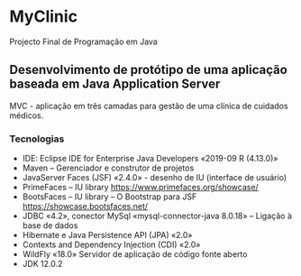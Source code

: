 # MyClinic
 Projecto Final de Programação em Java


## Desenvolvimento de protótipo de uma aplicação baseada em Java Application Server
MVC - aplicação em três camadas para gestão de uma clínica de cuidados médicos.

### Tecnologias
- IDE: Eclipse IDE for Enterprise Java Developers «2019-09 R (4.13.0)»
- Maven – Gerenciador e construtor de projetos
- JavaServer Faces (JSF) «2.4.0» - desenho de IU (interface de usuário)
- PrimeFaces – IU library https://www.primefaces.org/showcase/
- BootsFaces – IU library – O Bootstrap para JSF https://showcase.bootsfaces.net/
- JDBC «4.2», conector MySql «mysql-connector-java 8.0.18» – Ligação à base de dados 
- Hibernate e Java Persistence API (JPA) «2.0»
- Contexts and Dependency Injection (CDI) «2.0»
- WildFly «18.0» Servidor de aplicação de código fonte aberto
- JDK 12.0.2

